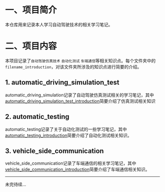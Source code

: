 # 一、项目简介

本仓库用来记录本人学习自动驾驶技术的相关学习笔记。

# 二、项目内容

本项目记录了`自动驾驶仿真技术` `自动化测试` `车端通信`等相关知识点。每个文件夹中的`filename_introduction`，对该文件夹所涉及的知识点进行简要的介绍。

## 1. automatic_driving_simulation_test

automatic_driving_simulation记录了自动驾驶仿真测试相关的学习笔记，其中[automatic_driving_simulation_test_introduction](automatic_driving_simulation_test/automatic_driving_simulation_test_introduction.md)简要介绍了仿真测试相关知识

## 2. automatic_testing

automatic_testing记录了关于自动化测试的一些学习笔记，其中[automatic_testing_introduction](automatic_testing/automatic_testing_introduction.md)简要介绍了自动化测试相关知识。

## 3. vehicle_side_communication

vehicle_side_communication记录了车端通信的相关学习笔记，其中[vehicle_side_communication_introduction](vehicle_side_communication/vehicle_side_communication_introduction.md)简要介绍了车端通信相关知识。

****
未完待续...